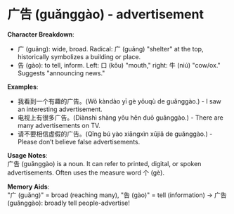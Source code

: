 # **广告 (guǎnggào) - advertisement**

**Character Breakdown**:  
- 广 (guǎng): wide, broad. Radical: 广 (guǎng) "shelter" at the top, historically symbolizes a building or place.  
- 告 (gào): to tell, inform. Left: 口 (kǒu) "mouth," right: 牛 (niú) "cow/ox." Suggests "announcing news."

**Examples**:  
- 我看到一个有趣的广告。(Wǒ kàndào yī gè yǒuqù de guǎnggào.) - I saw an interesting advertisement.  
- 电视上有很多广告。(Diànshì shàng yǒu hěn duō guǎnggào.) - There are many advertisements on TV.  
- 请不要相信虚假的广告。(Qǐng bú yào xiāngxìn xūjiǎ de guǎnggào.) - Please don’t believe false advertisements.

**Usage Notes**:  
广告 (guǎnggào) is a noun. It can refer to printed, digital, or spoken advertisements. Often uses the measure word 个 (gè).

**Memory Aids**:  
"广 (guǎng)" = broad (reaching many), "告 (gào)" = tell (information) → 广告 (guǎnggào): broadly tell people-advertise!